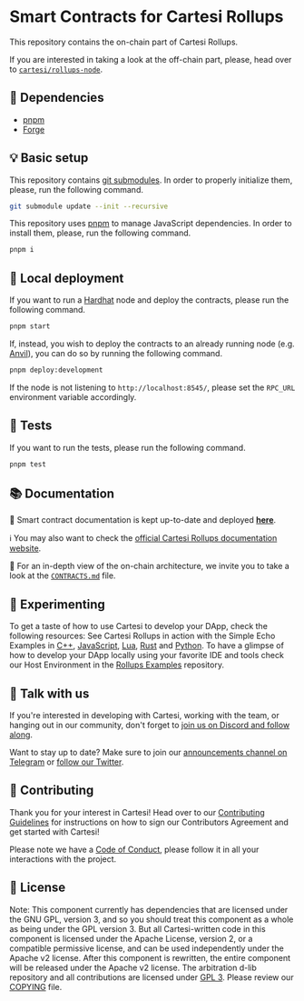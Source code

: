 # Smart Contracts for Cartesi Rollups

This repository contains the on-chain part of Cartesi Rollups.

If you are interested in taking a look at the off-chain part, please, head over to [`cartesi/rollups-node`](https://github.com/cartesi/rollups-node).

## 🧩 Dependencies

- [pnpm](https://pnpm.io/installation)
- [Forge](https://book.getfoundry.sh/getting-started/installation)

## 💡 Basic setup

This repository contains [git submodules](https://git-scm.com/book/en/v2/Git-Tools-Submodules).
In order to properly initialize them, please, run the following command.

```sh
git submodule update --init --recursive
```

This repository uses [pnpm](https://pnpm.io/installation) to manage JavaScript dependencies.
In order to install them, please, run the following command.

```sh
pnpm i
```

## 🚀 Local deployment

If you want to run a [Hardhat](https://hardhat.org/) node and deploy the contracts, please run the following command.

```sh
pnpm start
```

If, instead, you wish to deploy the contracts to an already running node (e.g. [Anvil](https://book.getfoundry.sh/anvil/)), you can do so by running the following command.

```sh
pnpm deploy:development
```

If the node is not listening to `http://localhost:8545/`, please set the `RPC_URL` environment variable accordingly.

## 🧪 Tests

If you want to run the tests, please run the following command.

```sh
pnpm test
```

## 📚 Documentation

🚀 Smart contract documentation is kept up-to-date and deployed [**here**](https://cartesi.github.io/rollups-contracts).

ℹ️ You may also want to check the [official Cartesi Rollups documentation website](https://docs.cartesi.io/cartesi-rollups/overview/).

🔎 For an in-depth view of the on-chain architecture, we invite you to take a look at the [`CONTRACTS.md`](https://github.com/cartesi/rollups-contracts/blob/main/CONTRACTS.md) file.

## 🎨 Experimenting

To get a taste of how to use Cartesi to develop your DApp, check the following resources:
See Cartesi Rollups in action with the Simple Echo Examples in [C++](https://github.com/cartesi/rollups-examples/tree/main/echo-cpp), [JavaScript](https://github.com/cartesi/rollups-examples/tree/main/echo-js), [Lua](https://github.com/cartesi/rollups-examples/tree/main/echo-lua), [Rust](https://github.com/cartesi/rollups-examples/tree/main/echo-rust) and [Python](https://github.com/cartesi/rollups-examples/tree/main/echo-python).
To have a glimpse of how to develop your DApp locally using your favorite IDE and tools check our Host Environment in the [Rollups Examples](https://github.com/cartesi/rollups-examples) repository.

## 💬 Talk with us

If you're interested in developing with Cartesi, working with the team, or hanging out in our community, don't forget to [join us on Discord and follow along](https://discordapp.com/invite/Pt2NrnS).

Want to stay up to date? Make sure to join our [announcements channel on Telegram](https://t.me/CartesiAnnouncements) or [follow our Twitter](https://twitter.com/cartesiproject).

## 🤝 Contributing

Thank you for your interest in Cartesi! Head over to our [Contributing Guidelines](CONTRIBUTING.md) for instructions on how to sign our Contributors Agreement and get started with Cartesi!

Please note we have a [Code of Conduct](CODE_OF_CONDUCT.md), please follow it in all your interactions with the project.

## 📜 License

Note: This component currently has dependencies that are licensed under the GNU GPL, version 3, and so you should treat this component as a whole as being under the GPL version 3. But all Cartesi-written code in this component is licensed under the Apache License, version 2, or a compatible permissive license, and can be used independently under the Apache v2 license. After this component is rewritten, the entire component will be released under the Apache v2 license.
The arbitration d-lib repository and all contributions are licensed under
[GPL 3](https://www.gnu.org/licenses/gpl-3.0.en.html). Please review our [COPYING](COPYING) file.
